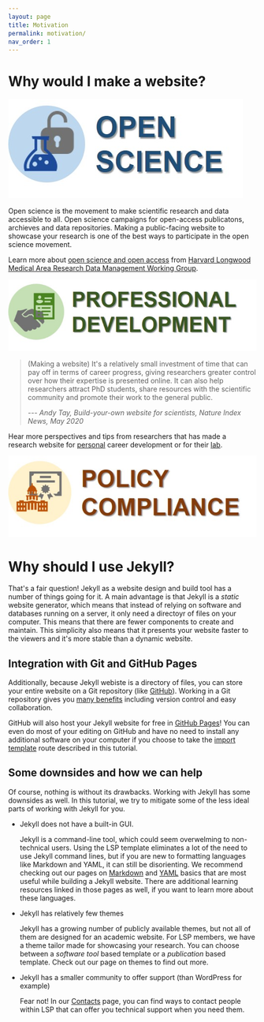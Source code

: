 ```yaml
---
layout: page
title: Motivation
permalink: motivation/
nav_order: 1
---
```


# Why would I make a website?

![open science](./images/open-science-logo-2.jpg)

Open science is the movement to make scientific research and data accessible to all. Open science campaigns for open-access publicatons, archieves and data repositories. Making a public-facing website to showcase your research is one of the best ways to participate in the open science movement. 

Learn more about [open science and open access](https://datamanagement.hms.harvard.edu/access/open-access) from [Harvard Longwood Medical Area Research Data Management Working Group](https://datamanagement.hms.harvard.edu/).

![professional development](./images/pro-dev-logo-2.jpg)

> (Making a website) It's a relatively small investment of time that can pay off in terms of career progress, giving researchers greater control over how their expertise is presented online. It can also help researchers attract PhD students, share resources with the scientific community and promote their work to the general public.
> 
> _--- Andy Tay, Build-your-own website for scientists, Nature Index News, May 2020_

Hear more perspectives and tips from researchers that has made a research website for [personal](https://www.natureindex.com/news-blog/build-your-own-academic-website-for-scientists-researchers-phd) career development or for their [lab](https://www-nature-com.ezp-prod1.hul.harvard.edu/articles/d41586-020-01298-5). 

![policy compliance](./images/policy-compliance-logo-2.jpg)

# Why should I use Jekyll?

That's a fair question! Jekyll as a website design and build tool has a number of things going for it. A main advantage is that Jekyll is a _static_ website generator, which means that instead of relying on software and databases running on a server, it only need a directoyr of files on your computer. This means that there are fewer components to create and maintain. This simplicity also means that it presents your website faster to the viewers and it's more stable than a dynamic website. 

## Integration with Git and GitHub Pages

Additionally, because Jekyll webiste is a directory of files, you can store your entire website on a Git repository (like [GitHub](https://github.com)). Working in a Git repository gives you [many benefits](https://www.atlassian.com/git/tutorials/why-git) including version control and easy collaboration. 

GitHub will also host your Jekyll website for free in [GitHub Pages](https://pages.github.com/)! You can even do most of your editing on GitHub and have no need to install any additional software on your computer if you choose to take the [import template](../import-template) route described in this tutorial. 

## Some downsides and how we can help

Of course, nothing is without its drawbacks. Working with Jekyll has some downsides as well. In this tutorial, we try to mitigate some of the less ideal parts of working with Jekyll for you. 

- Jekyll does not have a built-in GUI.
  
  Jekyll is a command-line tool, which could seem overwelming to non-technical users. Using the LSP template eliminates a lot of the need to use Jekyll command lines, but if you are new to formatting languages like Markdown and YAML, it can still be disorienting. We recommend checking out our pages on [Markdown](../markdown-basic) and [YAML](../yaml) basics that are most useful while building a Jekyll website. There are additional learning resources linked in those pages as well, if you want to learn more about these languages.
  
- Jekyll has relatively few themes

  Jekyll has a growing number of publicly available themes, but not all of them are designed for an academic website. For LSP members, we have a theme tailor made for showcasing your research. You can choose between a _software tool_ based template or a _publication_ based template. Check out our page on themes to find out more.

- Jekyll has a smaller community to offer support (than WordPress for example)

  Fear not! In our [Contacts](../contacts#getting-help) page, you can find ways to contact people within LSP that can offer you technical support when you need them. 
